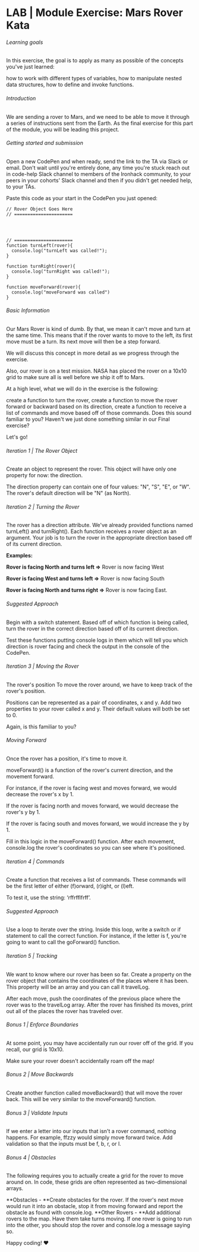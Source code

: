 # LAB | Module Exercise: Mars Rover Kata

###### Learning goals
In this exercise, the goal is to apply as many as possible of the concepts you've just learned:

how to work with different types of variables,
how to manipulate nested data structures,
how to define and invoke functions.

###### Introduction
We are sending a rover to Mars, and we need to be able to move it through a series of instructions sent from the Earth. As the final exercise for this part of the module, you will be leading this project.

###### Getting started and submission
Open a new CodePen and when ready, send the link to the TA via Slack or email. Don't wait until you're entirely done, any time you're stuck reach out in code-help Slack channel to members of the Ironhack community, to your peers in your cohorts' Slack channel and then if you didn't get needed help, to your TAs.

Paste this code as your start in the CodePen you just opened:

```
// Rover Object Goes Here
// ======================




// ======================
function turnLeft(rover){
  console.log("turnLeft was called!");
}

function turnRight(rover){
  console.log("turnRight was called!");
}

function moveForward(rover){
  console.log("moveForward was called")
}
```

###### Basic Information
Our Mars Rover is kind of dumb. By that, we mean it can't move and turn at the same time. This means that if the rover wants to move to the left, its first move must be a turn. Its next move will then be a step forward.

We will discuss this concept in more detail as we progress through the exercise.

Also, our rover is on a test mission. NASA has placed the rover on a 10x10 grid to make sure all is well before we ship it off to Mars.

At a high level, what we will do in the exercise is the following:

create a function to turn the rover,
create a function to move the rover forward or backward based on its direction,
create a function to receive a list of commands and move based off of those commands.
Does this sound familiar to you? Haven't we just done something similar in our Final exercise?

Let's go!

###### Iteration 1 | The Rover Object
Create an object to represent the rover. This object will have only one property for now: the direction.

The direction property can contain one of four values: "N", "S", "E", or "W". The rover's default direction will be "N" (as North).

###### Iteration 2 | Turning the Rover
The rover has a direction attribute. We've already provided functions named turnLeft() and turnRight(). Each function receives a rover object as an argument. Your job is to turn the rover in the appropriate direction based off of its current direction.

**Examples:**

**Rover is facing North and turns left =>** Rover is now facing West

**Rover is facing West and turns left =>** Rover is now facing South

**Rover is facing North and turns right =>** Rover is now facing East.

###### Suggested Approach
Begin with a switch statement. Based off of which function is being called, turn the rover in the correct direction based off of its current direction.

Test these functions putting console logs in them which will tell you which direction is rover facing and check the output in the console of the CodePen.

###### Iteration 3 | Moving the Rover
The rover's position
To move the rover around, we have to keep track of the rover's position.

Positions can be represented as a pair of coordinates, x and y. Add two properties to your rover called x and y. Their default values will both be set to 0.

Again, is this familiar to you?



###### Moving Forward
Once the rover has a position, it's time to move it.



moveForward() is a function of the rover's current direction, and the movement forward.

For instance, if the rover is facing west and moves forward, we would decrease the rover's x by 1.

If the rover is facing north and moves forward, we would decrease the rover's y by 1.

If the rover is facing south and moves forward, we would increase the y by 1.

Fill in this logic in the moveForward() function. After each movement, console.log the rover's coordinates so you can see where it's positioned.

###### Iteration 4 | Commands
Create a function that receives a list of commands. These commands will be the first letter of either (f)orward, (r)ight, or (l)eft.

To test it, use the string: ‘rffrfflfrff’.

###### Suggested Approach
Use a loop to iterate over the string. Inside this loop, write a switch or if statement to call the correct function. For instance, if the letter is f, you're going to want to call the goForward() function.

###### Iteration 5 | Tracking
We want to know where our rover has been so far. Create a property on the rover object that contains the coordinates of the places where it has been. This property will be an array and you can call it travelLog.

After each move, push the coordinates of the previous place where the rover was to the travelLog array. After the rover has finished its moves, print out all of the places the rover has traveled over.

###### Bonus 1 | Enforce Boundaries
At some point, you may have accidentally run our rover off of the grid. If you recall, our grid is 10x10.

Make sure your rover doesn't accidentally roam off the map!

###### Bonus 2 | Move Backwards
Create another function called moveBackward() that will move the rover back. This will be very similar to the moveForward() function.

###### Bonus 3 | Validate Inputs
If we enter a letter into our inputs that isn't a rover command, nothing happens. For example, ffzzy would simply move forward twice. Add validation so that the inputs must be f, b, r, or l.

###### Bonus 4 | Obstacles
The following requires you to actually create a grid for the rover to move around on. In code, these grids are often represented as two-dimensional arrays.

**Obstacles - **Create obstacles for the rover. If the rover's next move would run it into an obstacle, stop it from moving forward and report the obstacle as found with console.log.
**Other Rovers - **Add additional rovers to the map. Have them take turns moving. If one rover is going to run into the other, you should stop the rover and console.log a message saying so.

Happy coding! ❤️